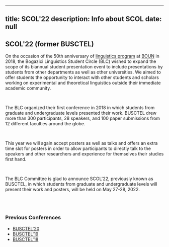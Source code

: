 
---
title: SCOL'22
description: Info about SCOL
date: null
---

## SCOL'22 (former BUSCTEL)

On the occasion of the 50th anniversary of [linguistics program](https://linguistics.boun.edu.tr/) at [BOUN](www.boun.edu.tr) in 2018, the Bogazici Linguistics Student Circle (BLC) wished to expand the scope of its biannual student presentation event to include presentations by students from other departments as well as other universities. We aimed to offer students the opportunity to interact with other students and scholars working on experimental and theoretical linguistics outside their immediate academic community. 

<br />

The BLC organized their first conference in 2018 in which students from graduate and undergraduate levels presented their work. BUSCTEL drew more than 300 participants, 28 speakers, and 100 paper submissions from 12 different faculties around the globe. 

<br />

This year we will again accept posters as well as talks and offers an extra time slot for posters in order to allow participants to directly talk to the speakers and other researchers and experience for themselves their studies first hand. 

<br />

The BLC Committee is glad to announce SCOL'22, previously known as BUSCTEL, in which students from graduate and undergraduate levels will present their work and posters, will be held on May 27-28, 2022.

<br />

<br />

### Previous Conferences
- [BUSCTEL'20](/events/busctel20)
- [BUSCTEL'19](/events/busctel19)
- [BUSCTEL'18](/events/busctel18)